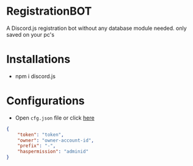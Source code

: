 # RegistrationBOT
A Discord.js registration bot without any database module needed. only saved on your pc's

# Installations
- npm i discord.js

# Configurations
- Open ```cfg.json``` file or click [here](https://github.com/FrenzY8/RegistrationBOT/blob/main/cfg.json)
```json
{
    "token": "token",
    "owner": "owner-account-id",
    "prefix": "-",
    "haspermission": "adminid"
}
```

